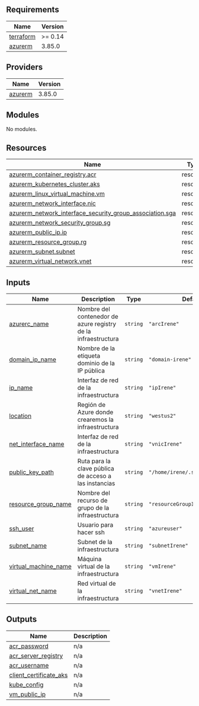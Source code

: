 ## Requirements

| Name | Version |
|------|---------|
| <a name="requirement_terraform"></a> [terraform](#requirement\_terraform) | >= 0.14 |
| <a name="requirement_azurerm"></a> [azurerm](#requirement\_azurerm) | 3.85.0 |

## Providers

| Name | Version |
|------|---------|
| <a name="provider_azurerm"></a> [azurerm](#provider\_azurerm) | 3.85.0 |

## Modules

No modules.

## Resources

| Name | Type |
|------|------|
| [azurerm_container_registry.acr](https://registry.terraform.io/providers/hashicorp/azurerm/3.85.0/docs/resources/container_registry) | resource |
| [azurerm_kubernetes_cluster.aks](https://registry.terraform.io/providers/hashicorp/azurerm/3.85.0/docs/resources/kubernetes_cluster) | resource |
| [azurerm_linux_virtual_machine.vm](https://registry.terraform.io/providers/hashicorp/azurerm/3.85.0/docs/resources/linux_virtual_machine) | resource |
| [azurerm_network_interface.nic](https://registry.terraform.io/providers/hashicorp/azurerm/3.85.0/docs/resources/network_interface) | resource |
| [azurerm_network_interface_security_group_association.sga](https://registry.terraform.io/providers/hashicorp/azurerm/3.85.0/docs/resources/network_interface_security_group_association) | resource |
| [azurerm_network_security_group.sg](https://registry.terraform.io/providers/hashicorp/azurerm/3.85.0/docs/resources/network_security_group) | resource |
| [azurerm_public_ip.ip](https://registry.terraform.io/providers/hashicorp/azurerm/3.85.0/docs/resources/public_ip) | resource |
| [azurerm_resource_group.rg](https://registry.terraform.io/providers/hashicorp/azurerm/3.85.0/docs/resources/resource_group) | resource |
| [azurerm_subnet.subnet](https://registry.terraform.io/providers/hashicorp/azurerm/3.85.0/docs/resources/subnet) | resource |
| [azurerm_virtual_network.vnet](https://registry.terraform.io/providers/hashicorp/azurerm/3.85.0/docs/resources/virtual_network) | resource |

## Inputs

| Name | Description | Type | Default | Required |
|------|-------------|------|---------|:--------:|
| <a name="input_azurerc_name"></a> [azurerc\_name](#input\_azurerc\_name) | Nombre del contenedor de azure registry de la infraestructura | `string` | `"arcIrene"` | no |
| <a name="input_domain_ip_name"></a> [domain\_ip\_name](#input\_domain\_ip\_name) | Nombre de la etiqueta dominio de la IP pública | `string` | `"domain-irene"` | no |
| <a name="input_ip_name"></a> [ip\_name](#input\_ip\_name) | Interfaz de red de la infraestructura | `string` | `"ipIrene"` | no |
| <a name="input_location"></a> [location](#input\_location) | Región de Azure donde crearemos la infraestructura | `string` | `"westus2"` | no |
| <a name="input_net_interface_name"></a> [net\_interface\_name](#input\_net\_interface\_name) | Interfaz de red de la infraestructura | `string` | `"vnicIrene"` | no |
| <a name="input_public_key_path"></a> [public\_key\_path](#input\_public\_key\_path) | Ruta para la clave pública de acceso a las instancias | `string` | `"/home/irene/.ssh/id_rsa.pub"` | no |
| <a name="input_resource_group_name"></a> [resource\_group\_name](#input\_resource\_group\_name) | Nombre del recurso de grupo de la infraestructura | `string` | `"resourceGroupIrene"` | no |
| <a name="input_ssh_user"></a> [ssh\_user](#input\_ssh\_user) | Usuario para hacer ssh | `string` | `"azureuser"` | no |
| <a name="input_subnet_name"></a> [subnet\_name](#input\_subnet\_name) | Subnet de la infraestructura | `string` | `"subnetIrene"` | no |
| <a name="input_virtual_machine_name"></a> [virtual\_machine\_name](#input\_virtual\_machine\_name) | Máquina virtual de la infraestructura | `string` | `"vmIrene"` | no |
| <a name="input_virtual_net_name"></a> [virtual\_net\_name](#input\_virtual\_net\_name) | Red virtual de la infraestructura | `string` | `"vnetIrene"` | no |

## Outputs

| Name | Description |
|------|-------------|
| <a name="output_acr_password"></a> [acr\_password](#output\_acr\_password) | n/a |
| <a name="output_acr_server_registry"></a> [acr\_server\_registry](#output\_acr\_server\_registry) | n/a |
| <a name="output_acr_username"></a> [acr\_username](#output\_acr\_username) | n/a |
| <a name="output_client_certificate_aks"></a> [client\_certificate\_aks](#output\_client\_certificate\_aks) | n/a |
| <a name="output_kube_config"></a> [kube\_config](#output\_kube\_config) | n/a |
| <a name="output_vm_public_ip"></a> [vm\_public\_ip](#output\_vm\_public\_ip) | n/a |
